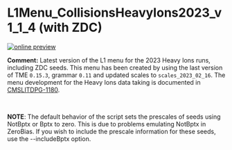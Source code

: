 # L1Menu_CollisionsHeavyIons2023_v1_1_4 (with ZDC)

[![online preview](https://img.shields.io/badge/Online%20preview-click%20here-blue)](https://htmlpreview.github.io/?https://github.com/cms-l1-dpg/L1MenuRun3/blob/master/development/L1Menu_CollisionsHeavyIons2023_v1_1_4/L1Menu_CollisionsHeavyIons2023_v1_1_4.html)

**Comment:** 
Latest version of the L1 menu for the 2023 Heavy Ions runs, including ZDC seeds.
This menu has been created by using the last version of TME `0.15.3`, grammar `0.11` and updated scales to `scales_2023_02_16`.
The menu development for the Heavy Ions data taking is documented in [CMSLITDPG-1180](https://its.cern.ch/jira/browse/CMSLITDPG-1180).

<br/>

**NOTE**: The default behavior of the script sets the prescales of seeds using NotBptx or Bptx to zero. This is due to problems emulating NotBptx in ZeroBias. If you wish to include the prescale information for these seeds, use the --includeBptx option.

